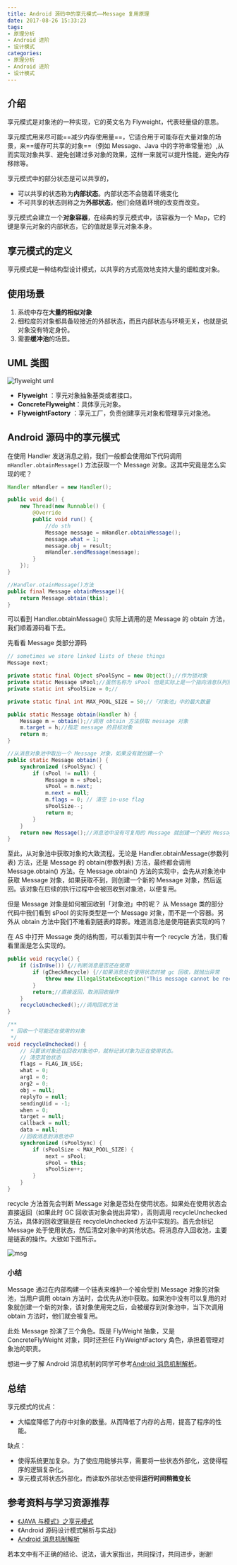 ```yaml
---
title: Android 源码中的享元模式——Message 复用原理
date: 2017-08-26 15:33:23
tags: 
- 原理分析
- Android 进阶
- 设计模式
categories: 
- 原理分析
- Android 进阶
- 设计模式
---
```


## 介绍

享元模式是对象池的一种实现，它的英文名为 Flyweight，代表轻量级的意思。

享元模式用来尽可能==减少内存使用量==，它适合用于可能存在大量对象的场景，来==缓存可共享的对象==（例如 Message、Java 中的字符串常量池）,从而实现对象共享、避免创建过多对象的效果，这样一来就可以提升性能，避免内存移除等。

享元模式中的部分状态是可以共享的，

-   可以共享的状态称为**内部状态**。内部状态不会随着环境变化
-   不可共享的状态则称之为**外部状态**，他们会随着环境的改变而改变。

享元模式会建立一个**对象容器**，在经典的享元模式中，该容器为一个 Map，它的键是享元对象的内部状态，它的值就是享元对象本身。

<!--more-->

## 享元模式的定义

享元模式是一种结构型设计模式，以共享的方式高效地支持大量的细粒度对象。

## 使用场景

1.  系统中存在**大量的相似对象**
2.  细粒度的对象都具备较接近的外部状态，而且内部状态与环境无关，也就是说对象没有特定身份。
3.  需要**缓冲池**的场景。

## UML 类图

![flyweight uml](https://user-images.githubusercontent.com/16668676/29702859-ac3f4f5c-89a5-11e7-92cd-2c26051b399f.png)



-   **Flyweight** ：享元对象抽象基类或者接口。
-   **ConcreteFlyweight**：具体享元对象。
-   **FlyweightFactory** ：享元工厂，负责创建享元对象和管理享元对象池。

## Android 源码中的享元模式

在使用 Handler 发送消息之前，我们一般都会使用如下代码调用 `mHandler.obtainMessage()` 方法获取一个 Message 对象。这其中究竟是怎么实现的呢？

```java
Handler mHandler = new Handler();

public void do() {
    new Thread(new Runnable() {
        @Override
        public void run() {
            //do sth
            Message message = mHandler.obtainMessage();
            message.what = 1;
            message.obj = result;
            mHandler.sendMessage(message);
        }
    });
}
```

```java
//Handler.otainMessage()方法
public final Message obtainMessage(){
    return Message.obtain(this);
}
```

可以看到 Handler.obtainMessage() 实际上调用的是 Message 的 obtain 方法，我们顺着源码看下去。

先看看 Message 类部分源码

```java
// sometimes we store linked lists of these things
Message next;

private static final Object sPoolSync = new Object();//作为锁对象
private static Message sPool;//虽然名称为 sPool 但是实际上是一个指向消息队列队首的指针
private static int sPoolSize = 0;//

private static final int MAX_POOL_SIZE = 50;//「对象池」中的最大数量

public static Message obtain(Handler h) {
    Message m = obtain();//调用 obtain 方法获取 message 对象
    m.target = h;//指定 message 的目标对象
    return m;
}

//从消息对象池中取出一个 Message 对象，如果没有就创建一个
public static Message obtain() {
    synchronized (sPoolSync) {
        if (sPool != null) {
            Message m = sPool;
            sPool = m.next;
            m.next = null;
            m.flags = 0; // 清空 in-use flag
            sPoolSize--;
            return m;
        }
    }
    return new Message();//消息池中没有可复用的 Message 就创建一个新的 Message
}
```

至此，从对象池中获取对象的大致流程。无论是 Handler.obtainMessage(参数列表) 方法，还是 Message 的 obtain(参数列表) 方法，最终都会调用 Message.obtain() 方法。在 Message.obtain() 方法的实现中，会先从对象池中获取 Message 对象，如果获取不到，则创建一个新的 Message 对象，然后返回。该对象在后续的执行过程中会被回收到对象池，以便复用。

但是 Message 对象是如何被回收到「对象池」中的呢？    从 Message 类的部分代码中我们看到 sPool 的实际类型是一个 Message 对象，而不是一个容器。另外从 obtain 方法中我们不难看到链表的踪影。难道消息池是使用链表实现的吗？

在 AS 中打开 Message 类的结构图，可以看到其中有一个 recycle 方法，我们看看里面是怎么实现的。

```java
public void recycle() {
    if (isInUse()) {//判断消息是否还在使用
        if (gCheckRecycle) {//如果消息处在使用状态时被 gc 回收，就抛出异常
            throw new IllegalStateException("This message cannot be recycled because it " + "is still in use.");
        }
        return;//直接返回，取消回收操作
    }
    recycleUnchecked();//调用回收方法
}

/**
 * 回收一个可能还在使用的对象
 */
void recycleUnchecked() {
    // 只要该对象还在回收对象池中，就标记该对象为正在使用状态。
    // 清空其他状态
    flags = FLAG_IN_USE;
    what = 0;
    arg1 = 0;
    arg2 = 0;
    obj = null;
    replyTo = null;
    sendingUid = -1;
    when = 0;
    target = null;
    callback = null;
    data = null;
	//回收消息到消息池中
    synchronized (sPoolSync) {
        if (sPoolSize < MAX_POOL_SIZE) {
            next = sPool;
            sPool = this;
            sPoolSize++;
        }
    }
}
```

recycle 方法首先会判断 Message 对象是否处在使用状态。如果处在使用状态会直接返回（如果此时 GC 回收该对象会抛出异常），否则调用 recycleUnchecked 方法，具体的回收逻辑是在 recycleUnchecked  方法中实现的。首先会标记 Message 处于使用状态，然后清空对象中的其他状态。将消息存入回收池，主要是链表的操作。大致如下图所示。



![msg](https://user-images.githubusercontent.com/16668676/29739978-6c03d780-8a7e-11e7-8aad-3da3590c2ea1.png)



### 小结

Message 通过在内部构建一个链表来维护一个被会受到  Message 对象的对象池，当用户调用 obtain 方法时，会优先从池中获取。如果池中没有可以复用的对象就创建一个新的对象，该对象使用完之后，会被缓存到对象池中，当下次调用 obtain 方法时，他们就会被复用。

此处 Message 扮演了三个角色。既是 FlyWeight 抽象，又是 ConcreteFlyWeight 对象，同时还担任 FlyWeightFactory 角色，承担着管理对象池的职责。

想进一步了解 Android 消息机制的同学可参考[Android 消息机制解析](https://ivanljt.github.io/blog/2017/04/28/Android-%E6%B6%88%E6%81%AF%E6%9C%BA%E5%88%B6%E8%A7%A3%E6%9E%90/)。

## 总结

享元模式的优点：

-   大幅度降低了内存中对象的数量。从而降低了内存的占用，提高了程序的性能。

缺点：

-   使得系统更加复杂。为了使应用能够共享，需要将一些状态外部化，这使得程序的逻辑复杂化。
-   享元模式将状态外部化，而读取外部状态使得**运行时间稍微变长**

## 参考资料与学习资源推荐

-   [《JAVA 与模式》之享元模式](http://www.cnblogs.com/java-my-life/archive/2012/04/26/2468499.html)
-   《Android 源码设计模式解析与实战》
-   [Android 消息机制解析](https://ivanljt.github.io/blog/2017/04/28/Android-%E6%B6%88%E6%81%AF%E6%9C%BA%E5%88%B6%E8%A7%A3%E6%9E%90/)

若本文中有不正确的结论、说法，请大家指出，共同探讨，共同进步，谢谢!

